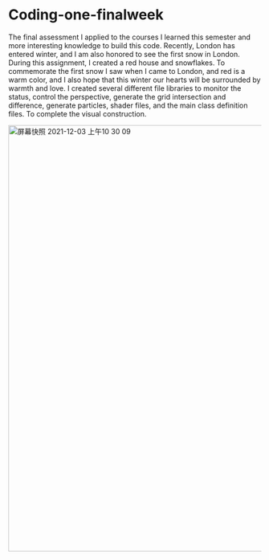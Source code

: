 # Coding-one-finalweek

The final assessment I applied to the courses I learned this semester and more interesting knowledge to build this code.
Recently, London has entered winter, and I am also honored to see the first snow in London. During this assignment, I created a red house and snowflakes. To commemorate the first snow I saw when I came to London, and red is a warm color, and I also hope that this winter our hearts will be surrounded by warmth and love.
I created several different file libraries to monitor the status, control the perspective, generate the grid intersection and difference, generate particles, shader files, and the main class definition files. To complete the visual construction.



<img width="849" alt="屏幕快照 2021-12-03 上午10 30 09" src="https://user-images.githubusercontent.com/91951125/144587906-d2a0acc2-a846-44e7-a732-d85844078a91.png">
